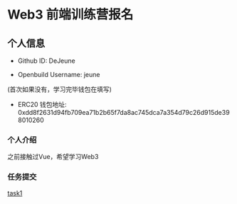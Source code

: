 # Web3 前端训练营报名

## 个人信息

* Github ID: DeJeune

* Openbuild Username: jeune

(首次如果没有，学习完毕钱包在填写)

* ERC20 钱包地址: 0xdd8f2631d94fb709ea71b2b65f7da8ac745dca7a354d79c26d915de398010260

### 个人介绍

之前接触过Vue，希望学习Web3

### 任务提交

[task1](https://github.com/DeJeune/react-to-do-app)